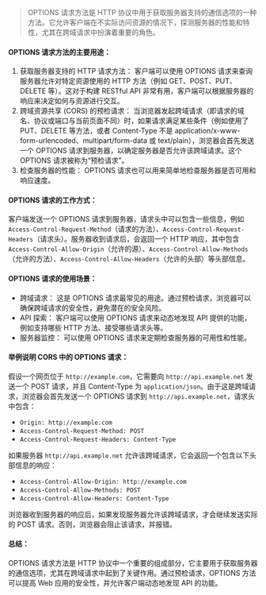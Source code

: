 > OPTIONS 请求方法是 HTTP 协议中用于获取服务器支持的通信选项的一种方法。它允许客户端在不实际访问资源的情况下，探测服务器的性能和特性，尤其在跨域请求中扮演着重要的角色。

#### OPTIONS 请求方法的主要用途：

1. 获取服务器支持的 HTTP 请求方法： 客户端可以使用 OPTIONS 请求来查询服务器允许对特定资源使用的 HTTP 方法（例如 GET、POST、PUT、DELETE 等）。这对于构建 RESTful API 非常有用，客户端可以根据服务器的响应来决定如何与资源进行交互。
2. 跨域资源共享 (CORS) 的预检请求： 当浏览器发起跨域请求（即请求的域名、协议或端口与当前页面不同）时，如果请求满足某些条件（例如使用了 PUT、DELETE 等方法，或者 Content-Type 不是 application/x-www-form-urlencoded、multipart/form-data 或 text/plain），浏览器会首先发送一个 OPTIONS 请求到服务器，以确定服务器是否允许该跨域请求。这个 OPTIONS 请求被称为“预检请求”。
3. 检查服务器的性能： OPTIONS 请求也可以用来简单地检查服务器是否可用和响应速度。

#### OPTIONS 请求的工作方式：

客户端发送一个 OPTIONS 请求到服务器，请求头中可以包含一些信息，例如 `Access-Control-Request-Method`（请求的方法）、`Access-Control-Request-Headers`（请求头）。服务器收到请求后，会返回一个 HTTP 响应，其中包含 `Access-Control-Allow-Origin`（允许的源）、`Access-Control-Allow-Methods`（允许的方法）、`Access-Control-Allow-Headers`（允许的头部）等头部信息。

#### OPTIONS 请求的使用场景：

- 跨域请求： 这是 OPTIONS 请求最常见的用途。通过预检请求，浏览器可以确保跨域请求的安全性，避免潜在的安全风险。
- API 探索： 客户端可以使用 OPTIONS 请求来动态地发现 API 提供的功能，例如支持哪些 HTTP 方法、接受哪些请求头等。
- 服务器监控： 可以使用 OPTIONS 请求来定期检查服务器的可用性和性能。

#### 举例说明 CORS 中的 OPTIONS 请求：

假设一个网页位于 `http://example.com`，它需要向 `http://api.example.net` 发送一个 POST 请求，并且 Content-Type 为 `application/json`。由于这是跨域请求，浏览器会首先发送一个 OPTIONS 请求到 `http://api.example.net`，请求头中包含：

- `Origin: http://example.com`
- `Access-Control-Request-Method: POST`
- `Access-Control-Request-Headers: Content-Type`

如果服务器 `http://api.example.net` 允许该跨域请求，它会返回一个包含以下头部信息的响应：

- `Access-Control-Allow-Origin: http://example.com`
- `Access-Control-Allow-Methods: POST`
- `Access-Control-Allow-Headers: Content-Type`

浏览器收到服务器的响应后，如果发现服务器允许该跨域请求，才会继续发送实际的 POST 请求。否则，浏览器会阻止该请求，并报错。

#### 总结：

OPTIONS 请求方法是 HTTP 协议中一个重要的组成部分，它主要用于获取服务器的通信选项，尤其在跨域请求中起到了关键作用。通过预检请求，OPTIONS 方法可以提高 Web 应用的安全性，并允许客户端动态地发现 API 的功能。
